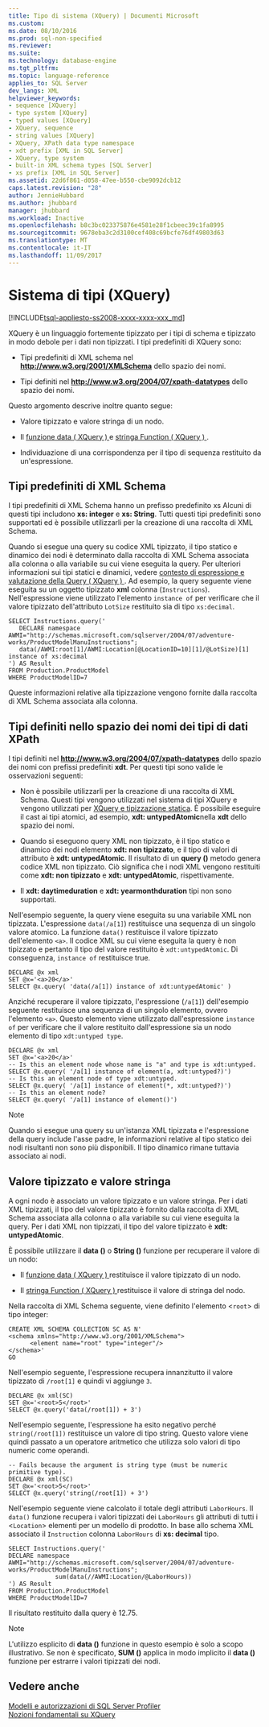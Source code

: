 ```yaml
---
title: Tipo di sistema (XQuery) | Documenti Microsoft
ms.custom: 
ms.date: 08/10/2016
ms.prod: sql-non-specified
ms.reviewer: 
ms.suite: 
ms.technology: database-engine
ms.tgt_pltfrm: 
ms.topic: language-reference
applies_to: SQL Server
dev_langs: XML
helpviewer_keywords:
- sequence [XQuery]
- type system [XQuery]
- typed values [XQuery]
- XQuery, sequence
- string values [XQuery]
- XQuery, XPath data type namespace
- xdt prefix [XML in SQL Server]
- XQuery, type system
- built-in XML schema types [SQL Server]
- xs prefix [XML in SQL Server]
ms.assetid: 22d6f861-d058-47ee-b550-cbe9092dcb12
caps.latest.revision: "28"
author: JennieHubbard
ms.author: jhubbard
manager: jhubbard
ms.workload: Inactive
ms.openlocfilehash: b8c3bc023375876e4581e28f1cbeec39c1fa8995
ms.sourcegitcommit: 9678eba3c2d3100cef408c69bcfe76df49803d63
ms.translationtype: MT
ms.contentlocale: it-IT
ms.lasthandoff: 11/09/2017
---
```

# <a name="type-system-xquery"></a>Sistema di tipi (XQuery)
[!INCLUDE[tsql-appliesto-ss2008-xxxx-xxxx-xxx_md](../includes/tsql-appliesto-ss2008-xxxx-xxxx-xxx-md.md)]

  XQuery è un linguaggio fortemente tipizzato per i tipi di schema e tipizzato in modo debole per i dati non tipizzati. I tipi predefiniti di XQuery sono:  
  
-   Tipi predefiniti di XML schema nel **http://www.w3.org/2001/XMLSchema** dello spazio dei nomi.  
  
-   Tipi definiti nel **http://www.w3.org/2004/07/xpath-datatypes** dello spazio dei nomi.  
  
 Questo argomento descrive inoltre quanto segue:  
  
-   Valore tipizzato e valore stringa di un nodo.  
  
-   Il [funzione data &#40; XQuery &#41; ](../xquery/data-accessor-functions-data-xquery.md) e [stringa Function &#40; XQuery &#41; ](../xquery/data-accessor-functions-string-xquery.md).  
  
-   Individuazione di una corrispondenza per il tipo di sequenza restituito da un'espressione.  
  
## <a name="built-in-types-of-xml-schema"></a>Tipi predefiniti di XML Schema  
 I tipi predefiniti di XML Schema hanno un prefisso predefinito xs Alcuni di questi tipi includono **xs: integer** e **xs: String**. Tutti questi tipi predefiniti sono supportati ed è possibile utilizzarli per la creazione di una raccolta di XML Schema.  
  
 Quando si esegue una query su codice XML tipizzato, il tipo statico e dinamico dei nodi è determinato dalla raccolta di XML Schema associata alla colonna o alla variabile su cui viene eseguita la query. Per ulteriori informazioni sui tipi statici e dinamici, vedere [contesto di espressione e valutazione della Query &#40; XQuery &#41; ](../xquery/expression-context-and-query-evaluation-xquery.md). Ad esempio, la query seguente viene eseguita su un oggetto tipizzato **xml** colonna (`Instructions`). Nell'espressione viene utilizzato l'elemento `instance of` per verificare che il valore tipizzato dell'attributo `LotSize` restituito sia di tipo `xs:decimal`.  
  
```  
SELECT Instructions.query('  
   DECLARE namespace AWMI="http://schemas.microsoft.com/sqlserver/2004/07/adventure-works/ProductModelManuInstructions";  
   data(/AWMI:root[1]/AWMI:Location[@LocationID=10][1]/@LotSize)[1] instance of xs:decimal  
') AS Result  
FROM Production.ProductModel  
WHERE ProductModelID=7  
```  
  
 Queste informazioni relative alla tipizzazione vengono fornite dalla raccolta di XML Schema associata alla colonna.  
  
## <a name="types-defined-in-xpath-data-types-namespace"></a>Tipi definiti nello spazio dei nomi dei tipi di dati XPath  
 I tipi definiti nel **http://www.w3.org/2004/07/xpath-datatypes** dello spazio dei nomi con prefissi predefiniti **xdt**. Per questi tipi sono valide le osservazioni seguenti:  
  
-   Non è possibile utilizzarli per la creazione di una raccolta di XML Schema. Questi tipi vengono utilizzati nel sistema di tipi XQuery e vengono utilizzati per [XQuery e tipizzazione statica](../xquery/xquery-and-static-typing.md). È possibile eseguire il cast ai tipi atomici, ad esempio, **xdt: untypedAtomic**nella **xdt** dello spazio dei nomi.  
  
-   Quando si eseguono query XML non tipizzato, è il tipo statico e dinamico dei nodi elemento **xdt: non tipizzato**, e il tipo di valori di attributo è **xdt: untypedAtomic**. Il risultato di un **query ()** metodo genera codice XML non tipizzato. Ciò significa che i nodi XML vengono restituiti come **xdt: non tipizzato** e **xdt: untypedAtomic**, rispettivamente.  
  
-   Il **xdt: daytimeduration** e **xdt: yearmonthduration** tipi non sono supportati.  
  
 Nell'esempio seguente, la query viene eseguita su una variabile XML non tipizzata. L'espressione `data(/a[1]`) restituisce una sequenza di un singolo valore atomico. La funzione `data()` restituisce il valore tipizzato dell'elemento `<a>`. Il codice XML su cui viene eseguita la query è non tipizzato e pertanto il tipo del valore restituito è `xdt:untypedAtomic`. Di conseguenza, `instance of` restituisce true.  
  
```  
DECLARE @x xml  
SET @x='<a>20</a>'  
SELECT @x.query( 'data(/a[1]) instance of xdt:untypedAtomic' )  
```  
  
 Anziché recuperare il valore tipizzato, l'espressione (`/a[1]`) dell'esempio seguente restituisce una sequenza di un singolo elemento, ovvero l'elemento `<a>`. Questo elemento viene utilizzato dall'espressione `instance of` per verificare che il valore restituito dall'espressione sia un nodo elemento di tipo `xdt:untyped type`.  
  
```  
DECLARE @x xml  
SET @x='<a>20</a>'  
-- Is this an element node whose name is "a" and type is xdt:untyped.  
SELECT @x.query( '/a[1] instance of element(a, xdt:untyped?)')  
-- Is this an element node of type xdt:untyped.  
SELECT @x.query( '/a[1] instance of element(*, xdt:untyped?)')  
-- Is this an element node?  
SELECT @x.query( '/a[1] instance of element()')  
```  
  
> [!NOTE]  
>  Quando si esegue una query su un'istanza XML tipizzata e l'espressione della query include l'asse padre, le informazioni relative al tipo statico dei nodi risultanti non sono più disponibili. Il tipo dinamico rimane tuttavia associato ai nodi.  
  
## <a name="typed-value-vs-string-value"></a>Valore tipizzato e valore stringa  
 A ogni nodo è associato un valore tipizzato e un valore stringa. Per i dati XML tipizzati, il tipo del valore tipizzato è fornito dalla raccolta di XML Schema associata alla colonna o alla variabile su cui viene eseguita la query. Per i dati XML non tipizzati, il tipo del valore tipizzato è **xdt: untypedAtomic**.  
  
 È possibile utilizzare il **data ()** o **String ()** funzione per recuperare il valore di un nodo:  
  
-   Il [funzione data &#40; XQuery &#41; ](../xquery/data-accessor-functions-data-xquery.md) restituisce il valore tipizzato di un nodo.  
  
-   Il [stringa Function &#40; XQuery &#41; ](../xquery/data-accessor-functions-string-xquery.md) restituisce il valore di stringa del nodo.  
  
 Nella raccolta di XML Schema seguente, viene definito l'elemento <`root`> di tipo integer:  
  
```  
CREATE XML SCHEMA COLLECTION SC AS N'  
<schema xmlns="http://www.w3.org/2001/XMLSchema">  
      <element name="root" type="integer"/>  
</schema>'  
GO  
```  
  
 Nell'esempio seguente, l'espressione recupera innanzitutto il valore tipizzato di `/root[1]` e quindi vi aggiunge `3`.  
  
```  
DECLARE @x xml(SC)  
SET @x='<root>5</root>'  
SELECT @x.query('data(/root[1]) + 3')  
```  
  
 Nell'esempio seguente, l'espressione ha esito negativo perché `string(/root[1])` restituisce un valore di tipo string. Questo valore viene quindi passato a un operatore aritmetico che utilizza solo valori di tipo numeric come operandi.  
  
```  
-- Fails because the argument is string type (must be numeric primitive type).  
DECLARE @x xml(SC)  
SET @x='<root>5</root>'  
SELECT @x.query('string(/root[1]) + 3')  
```  
  
 Nell'esempio seguente viene calcolato il totale degli attributi `LaborHours`. Il `data()` funzione recupera i valori tipizzati dei `LaborHours` gli attributi di tutti i <`Location`> elementi per un modello di prodotto. In base allo schema XML associato il `Instruction` colonna `LaborHours` di **xs: decimal** tipo.  
  
```  
SELECT Instructions.query('   
DECLARE namespace AWMI="http://schemas.microsoft.com/sqlserver/2004/07/adventure-works/ProductModelManuInstructions";   
             sum(data(//AWMI:Location/@LaborHours))   
') AS Result   
FROM Production.ProductModel   
WHERE ProductModelID=7  
```  
  
 Il risultato restituito dalla query è 12.75.  
  
> [!NOTE]  
>  L'utilizzo esplicito di **data ()** funzione in questo esempio è solo a scopo illustrativo. Se non è specificato, **SUM ()** applica in modo implicito il **data ()** funzione per estrarre i valori tipizzati dei nodi.  
  
## <a name="see-also"></a>Vedere anche  
 [Modelli e autorizzazioni di SQL Server Profiler](../tools/sql-server-profiler/sql-server-profiler-templates-and-permissions.md)   
 [Nozioni fondamentali su XQuery](../xquery/xquery-basics.md)  
  
  
